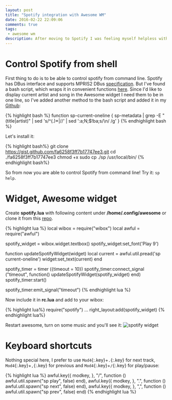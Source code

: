 ```yaml
---
layout: post
title: "Spotify integration with Awesome WM"
date: 2016-02-22 22:09:06
comments: true
tags: 
 - awesome wm
description: After moving to Spotify I was feeling myself helpless without possiblity to pause/play tracks with keyboard shortcut as I did it with Rhythmbox. And also could be cool to display current track in the wibox. Here is what I came up with.
---
```


# Control Spotify from shell

First thing to do is to be able to control spotify from command line. Spotify has DBus interface and supports MPRIS2 DBus [specification](https://specifications.freedesktop.org/mpris-spec/latest/Player_Interface.html). But I've found a bash script, which wraps it in convenient functions [here](https://gist.github.com/wandernauta/6800547). Since I'd like to display current artist and song in the Awesome widget I need them to be in one line, so I've added another method to the bash script and added it in my [Github](https://gist.github.com/streetturtle/fa6258f3ff7b17747ee3):

{% highlight bash %}
function sp-current-oneline {
  sp-metadata | grep -E "(title|artist)" | sed 's/^\(.\)*|//' | sed ':a;N;$!ba;s/\n/ /g'
}
{% endhighlight bash %}

Let's install it:

{% highlight bash%}
git clone https://gist.github.com/fa6258f3ff7b17747ee3.git
cd ./fa6258f3ff7b17747ee3 
chmod +x
sudo cp ./sp /usr/local/bin/
{% endhighlight bash%}

So from now you are able to control Spotify from command line! Try it:  `sp help`. 

# Widget, Awesome widget

Create **spotify.lua** with following content under **/home/.config/awesome** or clone it from this [repo](https://github.com/streetturtle/AwesomeWM/tree/master/Spotify).  

{% highlight lua %}
local wibox = require("wibox")
local awful = require("awful")

spotify_widget = wibox.widget.textbox()
spotify_widget:set_font('Play 9')

function updateSpotifyWidget(widget)
  local current = awful.util.pread('sp current-oneline')
  widget:set_text(current)
end

spotify_timer = timer ({timeout = 10})
spotify_timer:connect_signal ("timeout", function() updateSpotifyWidget(spotify_widget) end) 
spotify_timer:start()

spotify_timer:emit_signal("timeout")
{% endhighlight lua %}

Now include it in **rc.lua** and add to your wibox:

{% highlight lua%}
require("spotify")
...
right_layout:add(spotify_widget)
{% endhighlight lua%}

Restart awesome, turn on some music and you'll see it: ![spotify widget]({{site.url}}/images/spotifyWidget.png)

# Keyboard shortcuts

Nothing special here, I prefer to use `Mod4`{:.key}+`.`{:.key} for next track, `Mod4`{:.key}+`,`{:.key} for previous and `Mod4`{:.key}+`/`{:.key} for play/pause:

{% highlight lua %}
awful.key({ modkey, }, "/", function () awful.util.spawn("sp play", false) end),
awful.key({ modkey, }, ".", function () awful.util.spawn("sp next", false) end),
awful.key({ modkey, }, ",", function () awful.util.spawn("sp prev", false) end)
{% endhighlight lua %}
